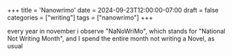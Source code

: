 +++
title = 'Nanowrimo'
date = 2024-09-23T12:00:00-07:00
draft = false
categories = ["writing"]
tags = ["nanowrimo"]
+++

every year in november i observe "NaNoWriMo", which stands for "National Not Writing Month", and I spend the entire month not writing a Novel, as usual